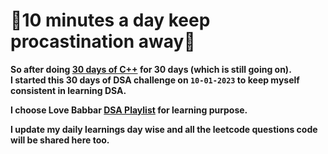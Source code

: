 # 💭10 minutes a day keep procastination away💯<br>
<b>So after doing [30 days of C++](https://github.com/ItsAnkitPatel/30-Days-Of-cpp) for 30 days (which is still going on).<br>
I started this 30 days of DSA challenge on `10-01-2023` to keep myself consistent in learning DSA.

I choose Love Babbar [DSA Playlist](https://youtube.com/playlist?list=PLDzeHZWIZsTryvtXdMr6rPh4IDexB5NIA) for learning purpose.

I update my daily learnings day wise and all the leetcode questions code will be shared here too.
</b>
